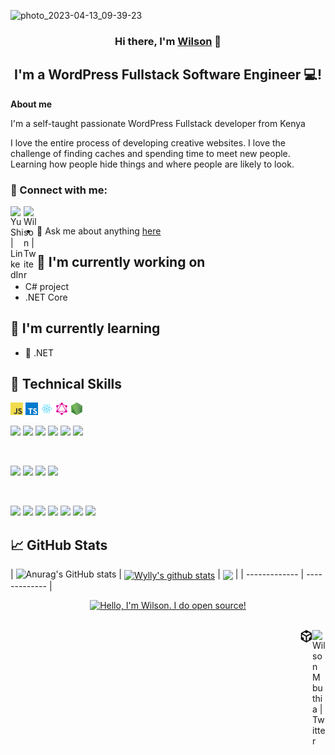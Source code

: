 ![photo_2023-04-13_09-39-23](https://user-images.githubusercontent.com/43001460/231827297-745780cd-5be0-4dd7-9910-086c4b7a3f4b.jpg)

<h3 align="center">
Hi there, I'm <a href="https://wyllymk.github.io/newport/" target="_blank" rel="noreferrer">Wilson</a> 👋
</h3>

<h2 align="center">
I'm a WordPress Fullstack Software Engineer 💻!
</h2> 

**About me**

I'm a self-taught passionate WordPress Fullstack developer from Kenya 

I love the entire process of developing creative websites. I love the challenge of finding caches and spending time to meet new people. Learning how people hide things and where people are likely to look.

### 🤝 Connect with me:

<a href="https://www.linkedin.com/in/wilson-mbuthia-k/"><img align="left" src="https://raw.githubusercontent.com/yushi1007/yushi1007/main/images/linkedin.svg" alt="Yu Shi | LinkedIn" width="21px"/></a>
<a href="https://twitter.com/WilsonMbuthiaK"><img align="left" src="https://github.com/johan/svg-cleanups/blob/master/logos/twitter.svg" alt="Wilson | Twiter" width="21px"/></a>
</br>

- 💬 Ask me about anything [here](https://github.com/Wyllymk/Wyllymk/issues)

## 🔭 I'm currently working on

- C# project
- .NET Core
## 🌱 I'm currently learning

- 🎨 .NET

## 💼 Technical Skills

<code><img height="20" alt="javascript" src="https://raw.githubusercontent.com/github/explore/80688e429a7d4ef2fca1e82350fe8e3517d3494d/topics/javascript/javascript.png"></code>
<code><img height="20" alt="typescript" src="https://raw.githubusercontent.com/github/explore/80688e429a7d4ef2fca1e82350fe8e3517d3494d/topics/typescript/typescript.png"></code>
<code><img height="20" alt="react" src="https://raw.githubusercontent.com/github/explore/80688e429a7d4ef2fca1e82350fe8e3517d3494d/topics/react/react.png"></code>
<code><img height="20" alt="graphql" src="https://raw.githubusercontent.com/github/explore/5c058a388828bb5fde0bcafd4bc867b5bb3f26f3/topics/graphql/graphql.png"></code>
<code><img height="20" alt="nodejs" src="https://raw.githubusercontent.com/github/explore/80688e429a7d4ef2fca1e82350fe8e3517d3494d/topics/nodejs/nodejs.png"></code>   

![](https://img.shields.io/badge/Code-React-informational?style=flat&logo=react&color=61DAFB)
![](https://img.shields.io/badge/Code-laravel-informational?style=flat&logo=Laravel&color=764ABC)
![](https://img.shields.io/badge/Code-JavaScript-informational?style=flat&logo=JavaScript&color=F7DF1E)
![](https://img.shields.io/badge/Code-HTML5-informational?style=flat&logo=HTML5&color=E34F26)
![](https://img.shields.io/badge/Code-MySQL-informational?style=flat&logo=MySQL&color=336791)
![](https://img.shields.io/badge/Code-PHP-informational?style=flat&logo=PHP&color=003B57)

</br>

![](https://img.shields.io/badge/Style-Bootstrap-informational?style=flat&logo=Bootstrap&color=7952B3)
![](https://img.shields.io/badge/Style-CSS3-informational?style=flat&logo=CSS3&color=1572B6)
![](https://img.shields.io/badge/Style-styled--components-informational?style=flat&logo=styled-components&color=DB7093)
![](https://img.shields.io/badge/Style-Material--UI-informational?style=flat&logo=Material-UI&color=0081CB)


</br>

![](https://img.shields.io/badge/Tools-Figma-informational?style=flat&logo=Figma&color=F24E1E)
![](https://img.shields.io/badge/Tools-NPM-informational?style=flat&logo=NPM&color=CB3837)
![](https://img.shields.io/badge/Tools-Yarn-informational?style=flat&logo=Yarn&color=2C8EBB)
![](https://img.shields.io/badge/Tools-Heroku-informational?style=flat&logo=Heroku&color=430098)
![](https://img.shields.io/badge/Tools-Netlify-informational?style=flat&logo=netlify&color=00C7B7)
![](https://img.shields.io/badge/Tools-Git-informational?style=flat&logo=Git&color=F05032)
![](https://img.shields.io/badge/Tools-GitHub-informational?style=flat&logo=GitHub&color=181717)


## 📈 GitHub Stats 

| ![Anurag's GitHub stats](https://github-readme-stats.vercel.app/api?username=anuraghazra\&show_icons=true\&theme=radical) | <a href="https://github.com/Wyllymk/github-readme-stats"><img align="center" src="https://github-readme-stats.vercel.app/api?username=Wyllymk&show_icons=true&include_all_commits=true&theme=buefy&hide_border=true" alt="Wylly's github stats" /></a> | <a href="https://github.com/Wyllymk/github-readme-stats"><img align="center" src="https://github-readme-stats.vercel.app/api/top-langs/?username=Wyllymk&layout=compact&theme=buefy&hide_border=true" /></a> |
| ------------- | ------------- |

<p align="center"><a href="https://Wyllymk.github.io"><img width="80%" alt="Hello, I'm Wilson. I do open source!" src="./assets/gh-readme-header.png" /></a></p>

<br />



<a href="https://twitter.com/WilsonMbuthiaK">
  <img align="right" alt="Wilson Mbuthia | Twitter" width="21px" src="https://raw.githubusercontent.com/anuraghazra/anuraghazra/master/assets/twitter.svg" />
</a>
<a href="https://codesandbox.io/u/anuraghazra">
  <img align="right" alt="Anurag Hazra | CodeSandbox" width="20px" src="https://raw.githubusercontent.com/anuraghazra/anuraghazra/master/assets/codesandbox.svg" />
</a>
